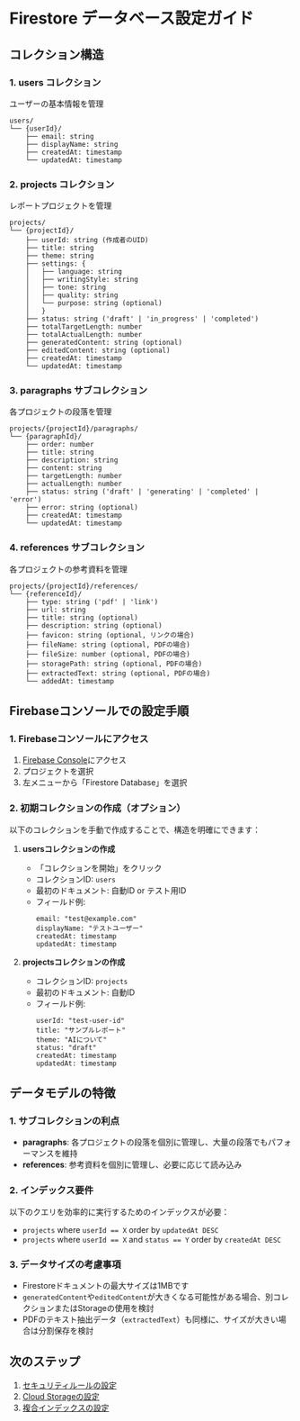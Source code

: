 # Firestore データベース設定ガイド

## コレクション構造

### 1. users コレクション
ユーザーの基本情報を管理

```
users/
└── {userId}/
    ├── email: string
    ├── displayName: string
    ├── createdAt: timestamp
    └── updatedAt: timestamp
```

### 2. projects コレクション
レポートプロジェクトを管理

```
projects/
└── {projectId}/
    ├── userId: string (作成者のUID)
    ├── title: string
    ├── theme: string
    ├── settings: {
    │   ├── language: string
    │   ├── writingStyle: string
    │   ├── tone: string
    │   ├── quality: string
    │   └── purpose: string (optional)
    │   }
    ├── status: string ('draft' | 'in_progress' | 'completed')
    ├── totalTargetLength: number
    ├── totalActualLength: number
    ├── generatedContent: string (optional)
    ├── editedContent: string (optional)
    ├── createdAt: timestamp
    └── updatedAt: timestamp
```

### 3. paragraphs サブコレクション
各プロジェクトの段落を管理

```
projects/{projectId}/paragraphs/
└── {paragraphId}/
    ├── order: number
    ├── title: string
    ├── description: string
    ├── content: string
    ├── targetLength: number
    ├── actualLength: number
    ├── status: string ('draft' | 'generating' | 'completed' | 'error')
    ├── error: string (optional)
    ├── createdAt: timestamp
    └── updatedAt: timestamp
```

### 4. references サブコレクション
各プロジェクトの参考資料を管理

```
projects/{projectId}/references/
└── {referenceId}/
    ├── type: string ('pdf' | 'link')
    ├── url: string
    ├── title: string (optional)
    ├── description: string (optional)
    ├── favicon: string (optional, リンクの場合)
    ├── fileName: string (optional, PDFの場合)
    ├── fileSize: number (optional, PDFの場合)
    ├── storagePath: string (optional, PDFの場合)
    ├── extractedText: string (optional, PDFの場合)
    └── addedAt: timestamp
```

## Firebaseコンソールでの設定手順

### 1. Firebaseコンソールにアクセス
1. [Firebase Console](https://console.firebase.google.com)にアクセス
2. プロジェクトを選択
3. 左メニューから「Firestore Database」を選択

### 2. 初期コレクションの作成（オプション）
以下のコレクションを手動で作成することで、構造を明確にできます：

1. **usersコレクションの作成**
   - 「コレクションを開始」をクリック
   - コレクションID: `users`
   - 最初のドキュメント: 自動ID or テスト用ID
   - フィールド例:
     ```
     email: "test@example.com"
     displayName: "テストユーザー"
     createdAt: timestamp
     updatedAt: timestamp
     ```

2. **projectsコレクションの作成**
   - コレクションID: `projects`
   - 最初のドキュメント: 自動ID
   - フィールド例:
     ```
     userId: "test-user-id"
     title: "サンプルレポート"
     theme: "AIについて"
     status: "draft"
     createdAt: timestamp
     updatedAt: timestamp
     ```

## データモデルの特徴

### 1. サブコレクションの利点
- **paragraphs**: 各プロジェクトの段落を個別に管理し、大量の段落でもパフォーマンスを維持
- **references**: 参考資料を個別に管理し、必要に応じて読み込み

### 2. インデックス要件
以下のクエリを効率的に実行するためのインデックスが必要：

- `projects` where `userId == X` order by `updatedAt DESC`
- `projects` where `userId == X` and `status == Y` order by `createdAt DESC`

### 3. データサイズの考慮事項
- Firestoreドキュメントの最大サイズは1MBです
- `generatedContent`や`editedContent`が大きくなる可能性がある場合、別コレクションまたはStorageの使用を検討
- PDFのテキスト抽出データ（`extractedText`）も同様に、サイズが大きい場合は分割保存を検討

## 次のステップ
1. [セキュリティルールの設定](./firebase-security-rules.md)
2. [Cloud Storageの設定](./storage-setup.md)
3. [複合インデックスの設定](./firestore-indexes.md)